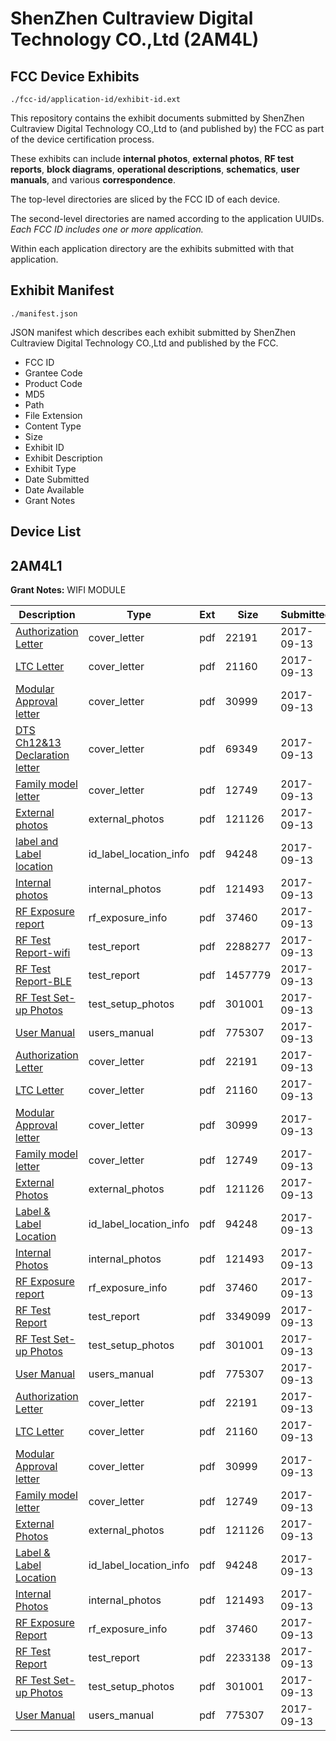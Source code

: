 # ShenZhen Cultraview Digital Technology CO.,Ltd (2AM4L)
## FCC Device Exhibits

```
./fcc-id/application-id/exhibit-id.ext
```

This repository contains the exhibit documents submitted by ShenZhen Cultraview Digital Technology CO.,Ltd to (and published by) the FCC as part of the device certification process.

These exhibits can include **internal photos**, **external photos**, **RF test reports**, **block diagrams**, **operational descriptions**, **schematics**, **user manuals**, and various **correspondence**.

The top-level directories are sliced by the FCC ID of each device.

The second-level directories are named according to the application UUIDs. *Each FCC ID includes one or more application.*

Within each application directory are the exhibits submitted with that application. 

## Exhibit Manifest

```
./manifest.json
```

JSON manifest which describes each exhibit submitted by ShenZhen Cultraview Digital Technology CO.,Ltd and published by the FCC.

- FCC ID
- Grantee Code
- Product Code
- MD5
- Path
- File Extension
- Content Type
- Size
- Exhibit ID
- Exhibit Description
- Exhibit Type
- Date Submitted
- Date Available
- Grant Notes

## Device List
## 2AM4L1
**Grant Notes:** WIFI MODULE

| Description | Type | Ext | Size | Submitted | Available |
| ----------- | ---- | --- | ---- | --------- | --------- |
| [Authorization Letter](2AM4L1/3d11d5296e9a66952da12c6a5a0cb94e/3558266.pdf) | cover_letter | pdf | 22191 | 2017-09-13 | 2017-09-13 |
| [LTC Letter](2AM4L1/3d11d5296e9a66952da12c6a5a0cb94e/3558267.pdf) | cover_letter | pdf | 21160 | 2017-09-13 | 2017-09-13 |
| [Modular Approval letter](2AM4L1/3d11d5296e9a66952da12c6a5a0cb94e/3558268.pdf) | cover_letter | pdf | 30999 | 2017-09-13 | 2017-09-13 |
| [DTS Ch12&13 Declaration letter](2AM4L1/3d11d5296e9a66952da12c6a5a0cb94e/3558283.pdf) | cover_letter | pdf | 69349 | 2017-09-13 | 2017-09-13 |
| [Family model letter](2AM4L1/3d11d5296e9a66952da12c6a5a0cb94e/3558269.pdf) | cover_letter | pdf | 12749 | 2017-09-13 | 2017-09-13 |
| [External photos](2AM4L1/3d11d5296e9a66952da12c6a5a0cb94e/3558270.pdf) | external_photos | pdf | 121126 | 2017-09-13 | 2017-09-13 |
| [label and Label location](2AM4L1/3d11d5296e9a66952da12c6a5a0cb94e/3558271.pdf) | id_label_location_info | pdf | 94248 | 2017-09-13 | 2017-09-13 |
| [Internal photos](2AM4L1/3d11d5296e9a66952da12c6a5a0cb94e/3558272.pdf) | internal_photos | pdf | 121493 | 2017-09-13 | 2017-09-13 |
| [RF Exposure report](2AM4L1/3d11d5296e9a66952da12c6a5a0cb94e/3558274.pdf) | rf_exposure_info | pdf | 37460 | 2017-09-13 | 2017-09-13 |
| [RF Test Report-wifi](2AM4L1/3d11d5296e9a66952da12c6a5a0cb94e/3558293.pdf) | test_report | pdf | 2288277 | 2017-09-13 | 2017-09-13 |
| [RF Test Report-BLE](2AM4L1/3d11d5296e9a66952da12c6a5a0cb94e/3558294.pdf) | test_report | pdf | 1457779 | 2017-09-13 | 2017-09-13 |
| [RF Test Set-up Photos](2AM4L1/3d11d5296e9a66952da12c6a5a0cb94e/3558284.pdf) | test_setup_photos | pdf | 301001 | 2017-09-13 | 2017-09-13 |
| [User Manual](2AM4L1/3d11d5296e9a66952da12c6a5a0cb94e/3558276.pdf) | users_manual | pdf | 775307 | 2017-09-13 | 2017-09-13 |
| [Authorization Letter](2AM4L1/34b9f2e6adfad8f9fb4c30cb2cfe632a/3558266.pdf) | cover_letter | pdf | 22191 | 2017-09-13 | 2017-09-13 |
| [LTC Letter](2AM4L1/34b9f2e6adfad8f9fb4c30cb2cfe632a/3558267.pdf) | cover_letter | pdf | 21160 | 2017-09-13 | 2017-09-13 |
| [Modular Approval letter](2AM4L1/34b9f2e6adfad8f9fb4c30cb2cfe632a/3558268.pdf) | cover_letter | pdf | 30999 | 2017-09-13 | 2017-09-13 |
| [Family model letter](2AM4L1/34b9f2e6adfad8f9fb4c30cb2cfe632a/3558269.pdf) | cover_letter | pdf | 12749 | 2017-09-13 | 2017-09-13 |
| [External Photos](2AM4L1/34b9f2e6adfad8f9fb4c30cb2cfe632a/3558270.pdf) | external_photos | pdf | 121126 | 2017-09-13 | 2017-09-13 |
| [Label & Label Location](2AM4L1/34b9f2e6adfad8f9fb4c30cb2cfe632a/3558271.pdf) | id_label_location_info | pdf | 94248 | 2017-09-13 | 2017-09-13 |
| [Internal Photos](2AM4L1/34b9f2e6adfad8f9fb4c30cb2cfe632a/3558272.pdf) | internal_photos | pdf | 121493 | 2017-09-13 | 2017-09-13 |
| [RF Exposure report](2AM4L1/34b9f2e6adfad8f9fb4c30cb2cfe632a/3558274.pdf) | rf_exposure_info | pdf | 37460 | 2017-09-13 | 2017-09-13 |
| [RF Test Report](2AM4L1/34b9f2e6adfad8f9fb4c30cb2cfe632a/3558325.pdf) | test_report | pdf | 3349099 | 2017-09-13 | 2017-09-13 |
| [RF Test Set-up Photos](2AM4L1/34b9f2e6adfad8f9fb4c30cb2cfe632a/3558284.pdf) | test_setup_photos | pdf | 301001 | 2017-09-13 | 2017-09-13 |
| [User Manual](2AM4L1/34b9f2e6adfad8f9fb4c30cb2cfe632a/3558276.pdf) | users_manual | pdf | 775307 | 2017-09-13 | 2017-09-13 |
| [Authorization Letter](2AM4L1/92f294ecd647227addb547a16e1e0e10/3558266.pdf) | cover_letter | pdf | 22191 | 2017-09-13 | 2017-09-13 |
| [LTC Letter](2AM4L1/92f294ecd647227addb547a16e1e0e10/3558267.pdf) | cover_letter | pdf | 21160 | 2017-09-13 | 2017-09-13 |
| [Modular Approval letter](2AM4L1/92f294ecd647227addb547a16e1e0e10/3558268.pdf) | cover_letter | pdf | 30999 | 2017-09-13 | 2017-09-13 |
| [Family model letter](2AM4L1/92f294ecd647227addb547a16e1e0e10/3558269.pdf) | cover_letter | pdf | 12749 | 2017-09-13 | 2017-09-13 |
| [External Photos](2AM4L1/92f294ecd647227addb547a16e1e0e10/3558270.pdf) | external_photos | pdf | 121126 | 2017-09-13 | 2017-09-13 |
| [Label & Label Location](2AM4L1/92f294ecd647227addb547a16e1e0e10/3558271.pdf) | id_label_location_info | pdf | 94248 | 2017-09-13 | 2017-09-13 |
| [Internal Photos](2AM4L1/92f294ecd647227addb547a16e1e0e10/3558272.pdf) | internal_photos | pdf | 121493 | 2017-09-13 | 2017-09-13 |
| [RF Exposure Report](2AM4L1/92f294ecd647227addb547a16e1e0e10/3558274.pdf) | rf_exposure_info | pdf | 37460 | 2017-09-13 | 2017-09-13 |
| [RF Test Report](2AM4L1/92f294ecd647227addb547a16e1e0e10/3558277.pdf) | test_report | pdf | 2233138 | 2017-09-13 | 2017-09-13 |
| [RF Test Set-up Photos](2AM4L1/92f294ecd647227addb547a16e1e0e10/3558284.pdf) | test_setup_photos | pdf | 301001 | 2017-09-13 | 2017-09-13 |
| [User Manual](2AM4L1/92f294ecd647227addb547a16e1e0e10/3558276.pdf) | users_manual | pdf | 775307 | 2017-09-13 | 2017-09-13 |
